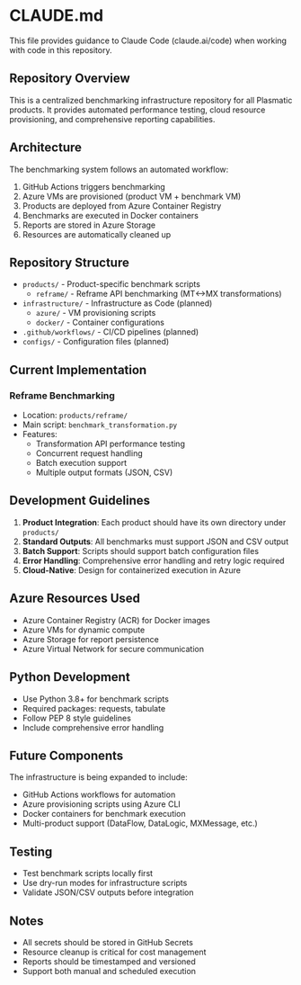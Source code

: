 # CLAUDE.md

This file provides guidance to Claude Code (claude.ai/code) when working with code in this repository.

## Repository Overview

This is a centralized benchmarking infrastructure repository for all Plasmatic products. It provides automated performance testing, cloud resource provisioning, and comprehensive reporting capabilities.

## Architecture

The benchmarking system follows an automated workflow:
1. GitHub Actions triggers benchmarking
2. Azure VMs are provisioned (product VM + benchmark VM)
3. Products are deployed from Azure Container Registry
4. Benchmarks are executed in Docker containers
5. Reports are stored in Azure Storage
6. Resources are automatically cleaned up

## Repository Structure

- `products/` - Product-specific benchmark scripts
  - `reframe/` - Reframe API benchmarking (MT<->MX transformations)
- `infrastructure/` - Infrastructure as Code (planned)
  - `azure/` - VM provisioning scripts
  - `docker/` - Container configurations
- `.github/workflows/` - CI/CD pipelines (planned)
- `configs/` - Configuration files (planned)

## Current Implementation

### Reframe Benchmarking
- Location: `products/reframe/`
- Main script: `benchmark_transformation.py`
- Features:
  - Transformation API performance testing
  - Concurrent request handling
  - Batch execution support
  - Multiple output formats (JSON, CSV)

## Development Guidelines

1. **Product Integration**: Each product should have its own directory under `products/`
2. **Standard Outputs**: All benchmarks must support JSON and CSV output
3. **Batch Support**: Scripts should support batch configuration files
4. **Error Handling**: Comprehensive error handling and retry logic required
5. **Cloud-Native**: Design for containerized execution in Azure

## Azure Resources Used

- Azure Container Registry (ACR) for Docker images
- Azure VMs for dynamic compute
- Azure Storage for report persistence
- Azure Virtual Network for secure communication

## Python Development

- Use Python 3.8+ for benchmark scripts
- Required packages: requests, tabulate
- Follow PEP 8 style guidelines
- Include comprehensive error handling

## Future Components

The infrastructure is being expanded to include:
- GitHub Actions workflows for automation
- Azure provisioning scripts using Azure CLI
- Docker containers for benchmark execution
- Multi-product support (DataFlow, DataLogic, MXMessage, etc.)

## Testing

- Test benchmark scripts locally first
- Use dry-run modes for infrastructure scripts
- Validate JSON/CSV outputs before integration

## Notes

- All secrets should be stored in GitHub Secrets
- Resource cleanup is critical for cost management
- Reports should be timestamped and versioned
- Support both manual and scheduled execution